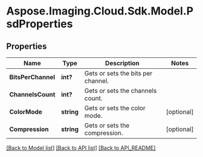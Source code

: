 # Aspose.Imaging.Cloud.Sdk.Model.PsdProperties
## Properties

Name | Type | Description | Notes
------------ | ------------- | ------------- | -------------
**BitsPerChannel** | **int?** | Gets or sets the bits per channel. | 
**ChannelsCount** | **int?** | Gets or sets the channels count. | 
**ColorMode** | **string** | Gets or sets the color mode. | [optional] 
**Compression** | **string** | Gets or sets the compression. | [optional] 

[[Back to Model list]](API_README.md#documentation-for-models) [[Back to API list]](API_README.md#documentation-for-api-endpoints) [[Back to API_README]](API_README.md)

